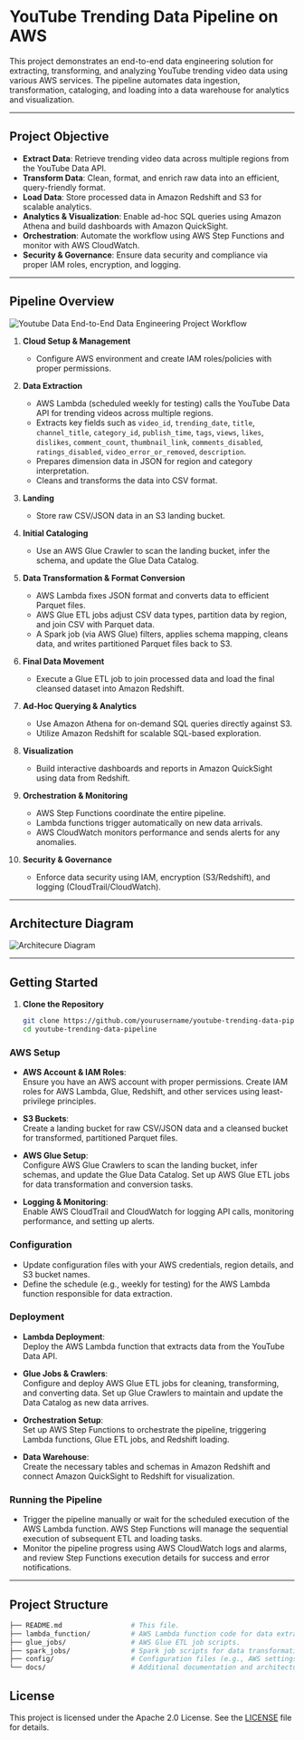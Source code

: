 # YouTube Trending Data Pipeline on AWS

This project demonstrates an end-to-end data engineering solution for extracting, transforming, and analyzing YouTube trending video data using various AWS services. The pipeline automates data ingestion, transformation, cataloging, and loading into a data warehouse for analytics and visualization.

---

## Project Objective

- **Extract Data**: Retrieve trending video data across multiple regions from the YouTube Data API.
- **Transform Data**: Clean, format, and enrich raw data into an efficient, query-friendly format.
- **Load Data**: Store processed data in Amazon Redshift and S3 for scalable analytics.
- **Analytics & Visualization**: Enable ad-hoc SQL queries using Amazon Athena and build dashboards with Amazon QuickSight.
- **Orchestration**: Automate the workflow using AWS Step Functions and monitor with AWS CloudWatch.
- **Security & Governance**: Ensure data security and compliance via proper IAM roles, encryption, and logging.

---

## Pipeline Overview

![Youtube Data End-to-End Data Engineering Project Workflow](https://github.com/user-attachments/assets/2cbb5e08-d35c-4df9-ae8d-a0d91399ec0e)


1. **Cloud Setup & Management**  
   - Configure AWS environment and create IAM roles/policies with proper permissions.

2. **Data Extraction**  
   - AWS Lambda (scheduled weekly for testing) calls the YouTube Data API for trending videos across multiple regions.
   - Extracts key fields such as `video_id`, `trending_date`, `title`, `channel_title`, `category_id`, `publish_time`, `tags`, `views`, `likes`, `dislikes`, `comment_count`, `thumbnail_link`, `comments_disabled`, `ratings_disabled`, `video_error_or_removed`, `description`.
   - Prepares dimension data in JSON for region and category interpretation.
   - Cleans and transforms the data into CSV format.

3. **Landing**  
   - Store raw CSV/JSON data in an S3 landing bucket.

4. **Initial Cataloging**  
   - Use an AWS Glue Crawler to scan the landing bucket, infer the schema, and update the Glue Data Catalog.

5. **Data Transformation & Format Conversion**  
   - AWS Lambda fixes JSON format and converts data to efficient Parquet files.
   - AWS Glue ETL jobs adjust CSV data types, partition data by region, and join CSV with Parquet data.
   - A Spark job (via AWS Glue) filters, applies schema mapping, cleans data, and writes partitioned Parquet files back to S3.

6. **Final Data Movement**  
   - Execute a Glue ETL job to join processed data and load the final cleansed dataset into Amazon Redshift.

7. **Ad-Hoc Querying & Analytics**  
   - Use Amazon Athena for on-demand SQL queries directly against S3.
   - Utilize Amazon Redshift for scalable SQL-based exploration.

8. **Visualization**  
   - Build interactive dashboards and reports in Amazon QuickSight using data from Redshift.

9. **Orchestration & Monitoring**  
   - AWS Step Functions coordinate the entire pipeline.
   - Lambda functions trigger automatically on new data arrivals.
   - AWS CloudWatch monitors performance and sends alerts for any anomalies.

10. **Security & Governance**  
    - Enforce data security using IAM, encryption (S3/Redshift), and logging (CloudTrail/CloudWatch).
   
---
## Architecture Diagram
![Architecure Diagram](https://github.com/user-attachments/assets/aaed8d31-e93b-4fd7-8195-858c4465ce54)

---

## Getting Started

1. **Clone the Repository**

   ```bash
   git clone https://github.com/yourusername/youtube-trending-data-pipeline.git
   cd youtube-trending-data-pipeline


### AWS Setup

- **AWS Account & IAM Roles**:  
  Ensure you have an AWS account with proper permissions. Create IAM roles for AWS Lambda, Glue, Redshift, and other services using least-privilege principles.

- **S3 Buckets**:  
  Create a landing bucket for raw CSV/JSON data and a cleansed bucket for transformed, partitioned Parquet files.

- **AWS Glue Setup**:  
  Configure AWS Glue Crawlers to scan the landing bucket, infer schemas, and update the Glue Data Catalog. Set up AWS Glue ETL jobs for data transformation and conversion tasks.

- **Logging & Monitoring**:  
  Enable AWS CloudTrail and CloudWatch for logging API calls, monitoring performance, and setting up alerts.

### Configuration

- Update configuration files with your AWS credentials, region details, and S3 bucket names.
- Define the schedule (e.g., weekly for testing) for the AWS Lambda function responsible for data extraction.

### Deployment

- **Lambda Deployment**:  
  Deploy the AWS Lambda function that extracts data from the YouTube Data API.

- **Glue Jobs & Crawlers**:  
  Configure and deploy AWS Glue ETL jobs for cleaning, transforming, and converting data. Set up Glue Crawlers to maintain and update the Data Catalog as new data arrives.

- **Orchestration Setup**:  
  Set up AWS Step Functions to orchestrate the pipeline, triggering Lambda functions, Glue ETL jobs, and Redshift loading.

- **Data Warehouse**:  
  Create the necessary tables and schemas in Amazon Redshift and connect Amazon QuickSight to Redshift for visualization.

### Running the Pipeline

- Trigger the pipeline manually or wait for the scheduled execution of the AWS Lambda function. AWS Step Functions will manage the sequential execution of subsequent ETL and loading tasks.
- Monitor the pipeline progress using AWS CloudWatch logs and alarms, and review Step Functions execution details for success and error notifications.

---

## Project Structure

   ```bash
├── README.md                 # This file.
├── lambda_function/          # AWS Lambda function code for data extraction.
├── glue_jobs/                # AWS Glue ETL job scripts.
├── spark_jobs/               # Spark job scripts for data transformation.
├── config/                   # Configuration files (e.g., AWS settings, bucket names).
└── docs/                     # Additional documentation and architecture diagrams.


```

## License

This project is licensed under the Apache 2.0 License. See the [LICENSE](LICENSE) file for details.
